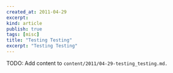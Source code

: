 ```yaml
---
created_at: 2011-04-29
excerpt: 
kind: article
publish: true
tags: [misc]
title: "Testing Testing"
excerpt: "Testing Testing"
---
```


TODO: Add content to `content/2011/04-29-testing_testing.md.`
